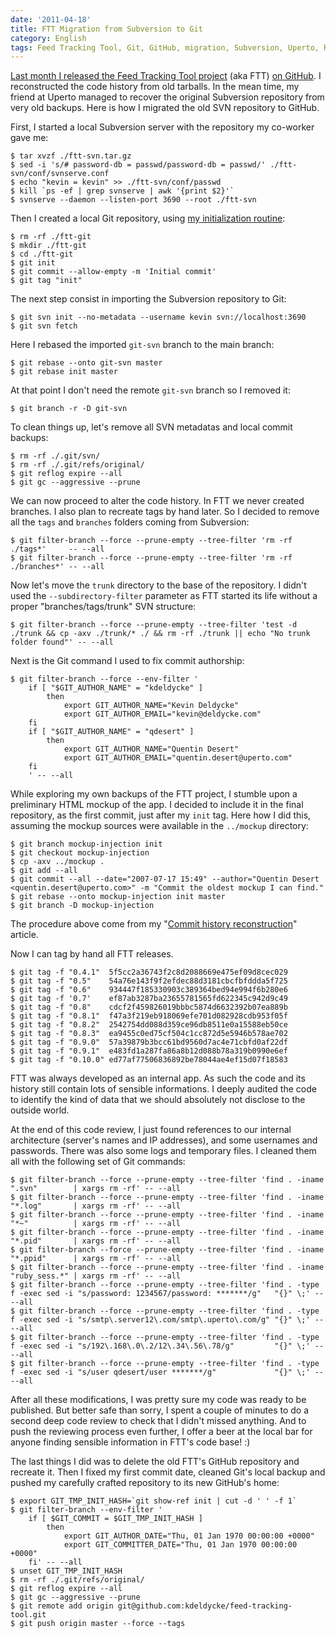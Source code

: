 ```yaml
---
date: '2011-04-18'
title: FTT Migration from Subversion to Git
category: English
tags: Feed Tracking Tool, Git, GitHub, migration, Subversion, Uperto, Regular expression
---
```


[Last month I released the Feed Tracking Tool project]({filename}/2011/feed-tracking-tool-released-open-source-license.md) (aka FTT) [on GitHub](https://github.com/kdeldycke/feed-tracking-tool). I reconstructed the code history from old tarballs. In the mean time, my friend at Uperto managed to recover the original Subversion repository from very old backups. Here is how I migrated the old SVN repository to GitHub.

First, I started a local Subversion server with the repository my co-worker gave me:

```shell-session
$ tar xvzf ./ftt-svn.tar.gz
$ sed -i 's/# password-db = passwd/password-db = passwd/' ./ftt-svn/conf/svnserve.conf
$ echo "kevin = kevin" >> ./ftt-svn/conf/passwd
$ kill `ps -ef | grep svnserve | awk '{print $2}'`
$ svnserve --daemon --listen-port 3690 --root ./ftt-svn
```

Then I created a local Git repository, using [my initialization routine]({filename}/2010/initialize-git-repositories.md):

```shell-session
$ rm -rf ./ftt-git
$ mkdir ./ftt-git
$ cd ./ftt-git
$ git init
$ git commit --allow-empty -m 'Initial commit'
$ git tag "init"
```

The next step consist in importing the Subversion repository to Git:

```shell-session
$ git svn init --no-metadata --username kevin svn://localhost:3690
$ git svn fetch
```

Here I rebased the imported `git-svn` branch to the main branch:

```shell-session
$ git rebase --onto git-svn master
$ git rebase init master
```

At that point I don't need the remote `git-svn` branch so I removed it:

```shell-session
$ git branch -r -D git-svn
```

To clean things up, let's remove all SVN metadatas and local commit backups:

```shell-session
$ rm -rf ./.git/svn/
$ rm -rf ./.git/refs/original/
$ git reflog expire --all
$ git gc --aggressive --prune
```

We can now proceed to alter the code history. In FTT we never created branches. I also plan to recreate tags by hand later. So I decided to remove all the `tags` and `branches` folders coming from Subversion:

```shell-session
$ git filter-branch --force --prune-empty --tree-filter 'rm -rf ./tags*'     -- --all
$ git filter-branch --force --prune-empty --tree-filter 'rm -rf ./branches*' -- --all
```

Now let's move the `trunk` directory to the base of the repository. I didn't used the `--subdirectory-filter` parameter as FTT started its life without a proper "branches/tags/trunk" SVN structure:

```shell-session
$ git filter-branch --force --prune-empty --tree-filter 'test -d ./trunk && cp -axv ./trunk/* ./ && rm -rf ./trunk || echo "No trunk folder found"' -- --all
```

Next is the Git command I used to fix commit authorship:

```shell-session
$ git filter-branch --force --env-filter '
    if [ "$GIT_AUTHOR_NAME" = "kdeldycke" ]
        then
            export GIT_AUTHOR_NAME="Kevin Deldycke"
            export GIT_AUTHOR_EMAIL="kevin@deldycke.com"
    fi
    if [ "$GIT_AUTHOR_NAME" = "qdesert" ]
        then
            export GIT_AUTHOR_NAME="Quentin Desert"
            export GIT_AUTHOR_EMAIL="quentin.desert@uperto.com"
    fi
    ' -- --all
```

While exploring my own backups of the FTT project, I stumble upon a preliminary HTML mockup of the app. I decided to include it in the final repository, as the first commit, just after my `init` tag. Here how I did this, assuming the mockup sources were available in the `../mockup` directory:

```shell-session
$ git branch mockup-injection init
$ git checkout mockup-injection
$ cp -axv ../mockup .
$ git add --all
$ git commit --all --date="2007-07-17 15:49" --author="Quentin Desert <quentin.desert@uperto.com>" -m "Commit the oldest mockup I can find."
$ git rebase --onto mockup-injection init master
$ git branch -D mockup-injection
```

The procedure above come from my "[Commit history reconstruction]({filename}/2010/git-commit-history-reconstruction.md)" article.

Now I can tag by hand all FTT releases.

```shell-session
$ git tag -f "0.4.1"  5f5cc2a36743f2c8d2088669e475ef09d8cec029
$ git tag -f "0.5"    54a76e143f9f2efdec88d3181cbcfbfddda5f725
$ git tag -f "0.6"    934447f185330903c389364bed94e994f6b280e6
$ git tag -f '0.7'    ef87ab3287ba23655781565fd622345c942d9c49
$ git tag -f "0.8"    cdcf2f459826019bbbc5874d6632392b07ea889b
$ git tag -f "0.8.1"  f47a3f219eb918069efe701d082928cdb953f05f
$ git tag -f "0.8.2"  2542754dd088d359ce96db8511e0a15588eb50ce
$ git tag -f "0.8.3"  ea9455c0ed75cf504c1cc872d5e5946b578ae702
$ git tag -f "0.9.0"  57a39879b3bcc61bd9560d7ac4e71cbfd0af22df
$ git tag -f "0.9.1"  e483fd1a287fa86a8b12d088b78a319b0990e6ef
$ git tag -f "0.10.0" ed77af77506836892be78044ae4ef15d07f18583
```

FTT was always developed as an internal app. As such the code and its history still contain lots of sensible informations. I deeply audited the code to identify the kind of data that we should absolutely not disclose to the outside world.

At the end of this code review, I just found references to our internal architecture (server's names and IP addresses), and some usernames and passwords. There was also some logs and temporary files. I cleaned them all with the following set of Git commands:

```shell-session
$ git filter-branch --force --prune-empty --tree-filter 'find . -iname ".svn"        | xargs rm -rf' -- --all
$ git filter-branch --force --prune-empty --tree-filter 'find . -iname "*.log"       | xargs rm -rf' -- --all
$ git filter-branch --force --prune-empty --tree-filter 'find . -iname "*~"          | xargs rm -rf' -- --all
$ git filter-branch --force --prune-empty --tree-filter 'find . -iname "*.pid"       | xargs rm -rf' -- --all
$ git filter-branch --force --prune-empty --tree-filter 'find . -iname "*.ppid"      | xargs rm -rf' -- --all
$ git filter-branch --force --prune-empty --tree-filter 'find . -iname "ruby_sess.*" | xargs rm -rf' -- --all
$ git filter-branch --force --prune-empty --tree-filter 'find . -type f -exec sed -i "s/password: 1234567/password: *******/g"   "{}" \;' -- --all
$ git filter-branch --force --prune-empty --tree-filter 'find . -type f -exec sed -i "s/smtp\.server12\.com/smtp\.uperto\.com/g" "{}" \;' -- --all
$ git filter-branch --force --prune-empty --tree-filter 'find . -type f -exec sed -i "s/192\.168\.0\.2/12\.34\.56\.78/g"         "{}" \;' -- --all
$ git filter-branch --force --prune-empty --tree-filter 'find . -type f -exec sed -i "s/user qdesert/user *******/g"             "{}" \;' -- --all
```

After all these modifications, I was pretty sure my code was ready to be published. But better safe than sorry, I spent a couple of minutes to do a second deep code review to check that I didn't missed anything. And to push the reviewing process even further, I offer a beer at the local bar for anyone finding sensible information in FTT's code base! :)

The last things I did was to delete the old FTT's GitHub repository and recreate it. Then I fixed my first commit date, cleaned Git's local backup and pushed my carefully crafted repository to its new GitHub's home:

```shell-session
$ export GIT_TMP_INIT_HASH=`git show-ref init | cut -d ' ' -f 1`
$ git filter-branch --env-filter '
    if [ $GIT_COMMIT = $GIT_TMP_INIT_HASH ]
        then
            export GIT_AUTHOR_DATE="Thu, 01 Jan 1970 00:00:00 +0000"
            export GIT_COMMITTER_DATE="Thu, 01 Jan 1970 00:00:00 +0000"
    fi' -- --all
$ unset GIT_TMP_INIT_HASH
$ rm -rf ./.git/refs/original/
$ git reflog expire --all
$ git gc --aggressive --prune
$ git remote add origin git@github.com:kdeldycke/feed-tracking-tool.git
$ git push origin master --force --tags
```
